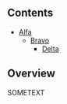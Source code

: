 <!--
{
  "webtitle": "",
  "doctitle": "",
  "annotation": "",
  "codeblocks": false
}
-->

## Contents

- [Alfa](alfa.md)
  - [Bravo](bravo.md)
    - [Delta]()

## Overview

SOMETEXT